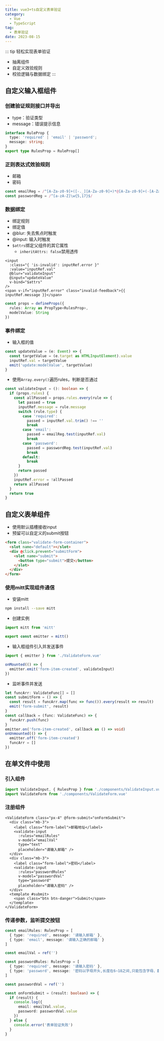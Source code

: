 ```yaml
---
title: vue3+ts自定义表单验证
category:
  - Vue
  - TypeScript
tag:
  - 表单验证
date: 2023-08-15
---
```


::: tip 轻松实现表单验证
- 抽离组件
- 自定义效验规则
- 校验逻辑与数据绑定
:::

## 自定义输入框组件
### 创建验证规则接口并导出
- type：验证类型
- message：错误提示信息
```ts
interface RuleProp {
  type: 'required' | 'email' | 'password';
  message: string;
}
export type RulesProp = RuleProp[]
```
### 正则表达式效验规则
- 邮箱
- 密码
```ts
const emailReg = /^[A-Za-z0-9]+([-._][A-Za-z0-9]+)*@[A-Za-z0-9]+(-[A-Za-z0-9]+)*(\.[A-Za-z]{2,6}|[A-Za-z]{2,4}\.[A-Za-z]{2,3})$/
const passwordReg = /^[a-zA-Z]\w{5,17}$/
```
### 数据绑定
- 绑定规则
- 绑定值
- @blur: 失去焦点时触发
- @input: 输入时触发
- ```$attrs```绑定父组件的其它属性
  - ```inheritAttrs: false```禁用透传 
```vue
<input
  :class="{ 'is-invalid': inputRef.error }"
  :value="inputRef.val"
  @blur="validateInput"
  @input="updateValue"
  v-bind="$attrs"
/>
<span v-if="inputRef.error" class="invalid-feedback">{{ inputRef.message }}</span>
```

```ts
const props = defineProps({
  rules: Array as PropType<RulesProp>, 
  modelValue: String
})
```
### 事件绑定
- 输入框的值
```ts
const updateValue = (e: Event) => {
  const targetValue = (e.target as HTMLInputElement).value
  inputRef.val = targetValue
  emit('update:modelValue', targetValue)
}
```
- 使用```Array.every()```遍历rules，判断是否通过
```ts
const validateInput = (): boolean => {
  if (props.rules) {
    const allPassed = props.rules.every(rule => {
      let passed = true
      inputRef.message = rule.message
      switch (rule.type) {
        case 'required':
          passed = inputRef.val.trim() !== ''
          break
        case 'email':
          passed = emailReg.test(inputRef.val)
          break
        case 'password':
          passed = passwordReg.test(inputRef.val)
          break
        default:
          break
      }
      return passed
    })
    inputRef.error = !allPassed
    return allPassed
  }
  return true
}
```
## 自定义表单组件
- 使用默认插槽接收input
- 预留可以自定义的submit按钮
```html
<form class="validate-form-container">
  <slot name="default"></slot>
  <div @click.prevent="submitForm">
    <slot name="submit">
      <button type="submit">提交</button>
    </slot>
  </div>
</form>
```
### 使用mitt实现组件通信
- 安装mitt
```sh
npm install --save mitt
```
- 创建实例
```ts
import mitt from 'mitt'

export const emitter = mitt()
```
- 输入框组件引入并发送事件
```ts
import { emitter } from './ValidateForm.vue'

onMounted(() => {
  emitter.emit('form-item-created', validateInput)
})
```
- 监听事件并发送
```ts
let funcArr: ValidateFunc[] = []
const submitForm = () => {
  const result = funcArr.map(func => func()).every(result => result)
  emit('form-submit', result)
}
const callback = (func: ValidateFunc) => {
  funcArr.push(func)
}
emitter.on('form-item-created', callback as () => void)
onUnmounted(() => {
  emitter.off('form-item-created')
  funcArr = []
})
```
## 在单文件中使用
### 引入组件
```ts
import ValidateInput, { RulesProp } from './components/ValidateInput.vue'
import ValidateForm from './components/ValidateForm.vue'
```
### 注册组件
```vue
<ValidateForm class="px-4" @form-submit="onFormSubmit">
  <div class="mb-3">
    <label class="form-label">邮箱地址</label>
    <validate-input
      :rules="emailRules"
      v-model="emailVal"
      type="text"
      placeholder="请输入邮箱" />
  </div>
  <div class="mb-3">
    <label class="form-label">密码</label>
    <validate-input
      :rules="passwordRules"
      v-model="passwordVal"
      type="password"
      placeholder="请输入密码" />
  </div>
  <template #submit>
    <span class="btn btn-danger">Submit</span>
  </template>
</ValidateForm>
```
### 传递参数，监听提交按钮
```ts
const emailRules: RulesProp = [
  { type: 'required', message: '请输入邮箱' },
  { type: 'email', message: '请输入正确的邮箱' }
]

const emailVal = ref('')

const passwordRules: RulesProp = [
  { type: 'required', message: '请输入密码' },
  { type: 'password', message: '密码以字母开头,长度在6~18之间,只能包含字母、数字和下划线' }
]

const passwordVal = ref('')

const onFormSubmit = (result: boolean) => {
  if (result) {
    console.log({
      email: emailVal.value,
      password: passwordVal.value
    })
  } else {
    console.error('表单验证失败')
  }
}
```
